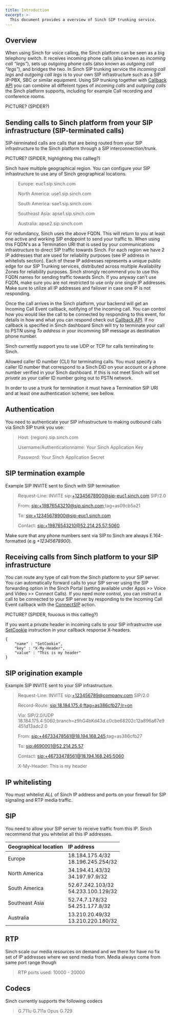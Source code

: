 ```yaml
---
title: Introduction
excerpt: >-
  This document provides a overview of Sinch SIP trunking service.
---
```


## Overview
When using Sinch for voice calling, the Sinch platform can be seen as a big telephony switch. It receives incoming phone calls (also known as _incoming call “legs”_), sets up outgoing phone calls (also known as _outgoing call “legs”_), and bridges the two. In Sinch SIP trunking service the  _incoming call legs_ and _outgoing call legs_ is to your own SIP infrastructure such as a SIP IP-PBX, SBC or similar equipment. Using SIP trunking together with [Callback API](doc:voice-rest-api-callback-api) you can combine all different types of _incoming calls_ and _outgoing calls_ the Sinch platform supports, including for example Call recording and conference rooms.

PICTURE? (SPIDER?)


## Sending calls to Sinch platform from your SIP infrastructure (SIP-terminated calls)
SIP-terminated calls are calls that are being  routed from your SIP infrastructure to the Sinch platform through a SIP interconnection/trunk. 

PICTURE? (SPIDER, highlighting this callleg?)

Sinch have multiple geographical region. You can configure your SIP infrastructure to use any of Sinch geographical locations.

>Europe: 
>euc1.sip.sinch.com
>
>North America:
>use1.sip.sinch.com
>
>South America:
>sae1.sip.sinch.com
>
>Southeast Asia:
>apse1.sip.sinch.com
>
>Australia:
>apse2.sip.sinch.com

For redundancy, Sinch uses the above FQDN. This will return to you at least one active and working SIP endppoint to send your traffic to. When using this FQDN's as a Termination URI that is used by your communications infrastructure to direct SIP traffic towards Sinch. For each region we have 2 IP addresses that are used for reliability purposes (see IP address in whitelists section). Each of these IP addresses represents a unique public edge for our SIP Trunking services, distributed across multiple Availability Zones for reliability purposes. Sinch strongly recommend you to use this FQDN names for sending traffic towards Sinch. If you anyway can't use FQDN, make sure you are not restricted to use only one single IP addresses. Make sure to utilize all IP addresses and failover in case one IP is not responding. 

Once the call arrives in the Sinch platform, your backend will get an Incoming Call Event callback, notifying of the incoming call. You can control how you would like the call to be connected by responding to this event, for details in how and what you can respond check out  [Callback API](doc:voice-rest-api-callback-api). If no callback is specified in Sinch dashboard Sinch will try to terminate your call to PSTN using _To address_ in your incomming SIP message as destination phone number.

Sinch currently support you to use UDP or TCP for calls terminating to Sinch.

Allowed caller ID number (CLI) for terminating calls. You must specify a caller ID number that correspond to a Sinch DID on your account or a phone number verified in your Sinch dashboard. If this is not meet Sinch will set _private_ as your caller ID number going out to PSTN network.

In order to use a trunk for termination it must have a Termination SIP URI and at least one authentication scheme, see bellow. 

## Authentication
You need to authenticate your SIP infrastructure to making outbound calls via Sinch SIP trunk you use:

>Host:  \{region\}.sip.sinch.com
>
>Username/Authenticationname: Your Sinch Application Key
>
>Password: Your Sinch Application Secret


## SIP termination example
Example SIP INVITE sent to Sinch with SIP termination

>Request-Line: INVITE sip:+12345678900@sip-euc1.sinch.com SIP/2.0
>
>
>From: <sip:+19876543210@sip.sinch.com>;tag=as09cb5a21
>
>To: <sip:+12345678900@sip-euc1.sinch.com>
>
>Contact: <sip:+19876543210@52.214.25.57:5060>
>

Make sure that any phone numbers sent via SIP to Sinch are always E.164-formatted (e.g _+12345678900_). 

## Receiving  calls from Sinch platform to your SIP infrastructure
You can route any type of call from the Sinch platform to your SIP server. You can automatically forward calls to your SIP server using the SIP forwarding option in the Sinch Portal (setting available under Apps >> Voice and Video >> Connect Calls). If you need more control, you can instruct a call to be connected to your SIP server by responding to the Incoming Call Event callback with the [ConnectSIP](#section-sip-trunking) action.

PICTURE? (SPIDER, foucous in this callleg?)

If you want a private header in incoming calls to your SIP infrastructre use [SetCookie](doc:voice-rest-api-callback-api#section-setcookie) instruction in your callback response X-headers. 

    {
        "name" : "SetCookie",
        "key" : "X-My-Header",
        "value" : "This is my header"
    }




## SIP origination example
Example SIP INVITE sent to your SIP infrastructure.

>Request-Line: INVITE sip:+123456789@company.com SIP/2.0
>
>Record-Route: <sip:18.184.175.4;ftag=as386cfb27;lr=on>
>
>Via: SIP/2.0/UDP 18.184.175.4:5060;branch=z9hG4bKd43d.c0cbe68202c12a896a67e9451d13adc2.0
>
>From: <sip:+46733478561@18.194.168.245>;tag=as386cfb27
>
>To: <sip:4690001@52.214.25.57>
>
>Contact: <sip:+46733478561@18.194.168.245:5060>
>
>X-My-Header: This is my header
>


## IP whitelisting
You must whitelist _ALL_ of Sinch IP address and ports on your firewall for SIP signaling  and RTP media traffic. 

## SIP
You need to allow your SIP server to receive traffic from this IP. Sinch recommend that you whitelist all this IP addresses.

<div class="magic-block-html">
  <div class="marked-table">
    <table>
      <thead>
        <tr class="header">
          <th align="left">Geographical location</th>
          <th align="left">IP address</th>
        </tr>
      </thead>
      <tbody>
        <tr class="odd">
          <td align="left">Europe</td>
          <td align="left">18.184.175.4/32 <br> 18.196.245.254/32</td>
        </tr>
        <tr class="even">
          <td align="left">North America</td>
          <td align="left">34.194.41.43/32 <br> 34.197.97.9/32</td>
        </tr>
        <tr class="odd">
          <td align="left">South America</td>
          <td align="left">52.67.242.103/32 <br> 54.233.100.129/32</td>
        </tr>
        <tr class="even">
          <td align="left">Southeast Asia</td>
          <td align="left">52.74.7.178/32 <br> 54.251.177.8/32</td>
        </tr>
        <tr class="odd">
          <td align="left">Australia</td>
          <td align="left">13.210.20.49/32 <br> 13.210.220.180/32</td>
        </tr>
      </tbody>
    </table>
  </div>
</div>


## RTP
Sinch scale our media resources on demand and we there for have no fix set of IP addresses where we send media from. Media always come from same port range though

>RTP ports used: 10000 - 20000

## Codecs
Sinch currently supports the following codecs

> G.711u
> G.711a
> Opus
> G.729
